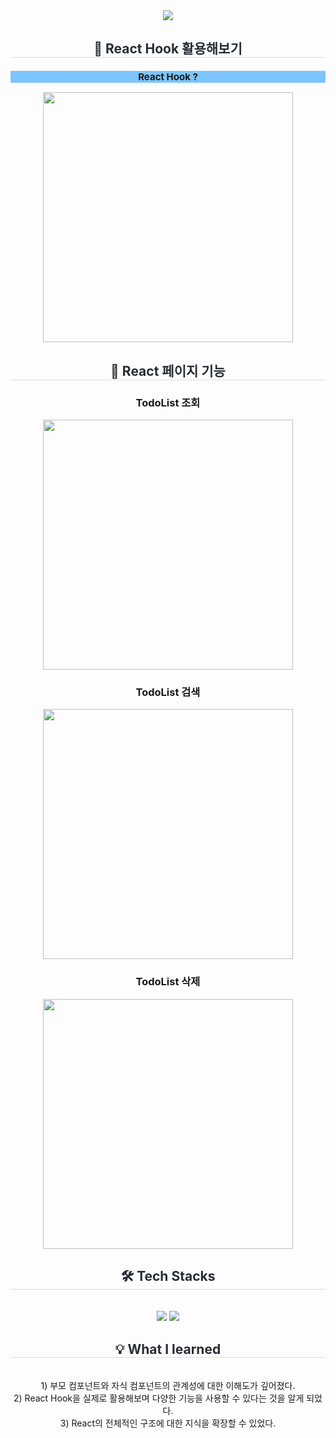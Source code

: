 <div align="center">
  <img src="https://capsule-render.vercel.app/api?type=soft&color=7cc5fe&height=120&text=React를%20활용한%20TodoList%20페이지&animation=&fontColor=ffffff&fontSize=30" />
</div>

<div align="center"> 
  <h2 style="border-bottom: 1px solid #d8dee4; color: #282d33;">📌 React Hook 활용해보기</h2>  
  <h3 style="font-weight: 700; font-size: 15px; background-color: #7cc5fe;"> React Hook ? </h3> 
  <img src="https://github.com/user-attachments/assets/cf5126f4-101e-4260-8451-0df23a163f4c" width="400" />
  <h2 style="border-bottom: 1px solid #d8dee4; color: #282d33;">📌 React 페이지 기능</h2>  
  <h3>TodoList 조회</h3>
  <img src="https://github.com/user-attachments/assets/06c62cda-af7d-43aa-a443-6bfa00281400" width="400" />  
  <h3>TodoList 검색</h3>
  <img src="https://github.com/user-attachments/assets/8a6d0d60-4c63-47d9-be15-a9d7d38c875a" width="400" />  
  <h3>TodoList 삭제</h3>
  <img src="https://github.com/user-attachments/assets/121b57b9-14cf-4af9-b6a9-d7add4500b67" width="400" />  
  
</div>


<div align="center">
  <h2 style="border-bottom: 1px solid #d8dee4; color: #282d33;">🛠️ Tech Stacks</h2><br> 
  <img src="https://img.shields.io/badge/React-20232A?style=for-the-badge&logo=react&logoColor=61DAFB"/>
  <img src="https://img.shields.io/badge/Visual%20Studio%20Code-007ACC?style=for-the-badge&logo=visual%20studio%20code&logoColor=white" />
</div>

<div align="center">
  <h2 style="border-bottom: 1px solid #d8dee4; color: #282d33;">💡 What I learned</h2><br> 
  1) 부모 컴포넌트와 자식 컴포넌트의 관계성에 대한 이해도가 깊어졌다.<br>
  2) React Hook을 실제로 활용해보며 다양한 기능을 사용할 수 있다는 것을 알게 되었다.<br>
  3) React의 전체적인 구조에 대한 지식을 확장할 수 있었다.<br>
</div>
